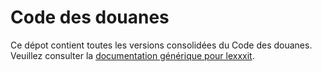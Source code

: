 # Code des douanes

Ce dépot contient toutes les versions consolidées du Code des douanes. Veuillez consulter la [documentation générique pour lexxxit](https://github.com/lexxxit/documentation).
